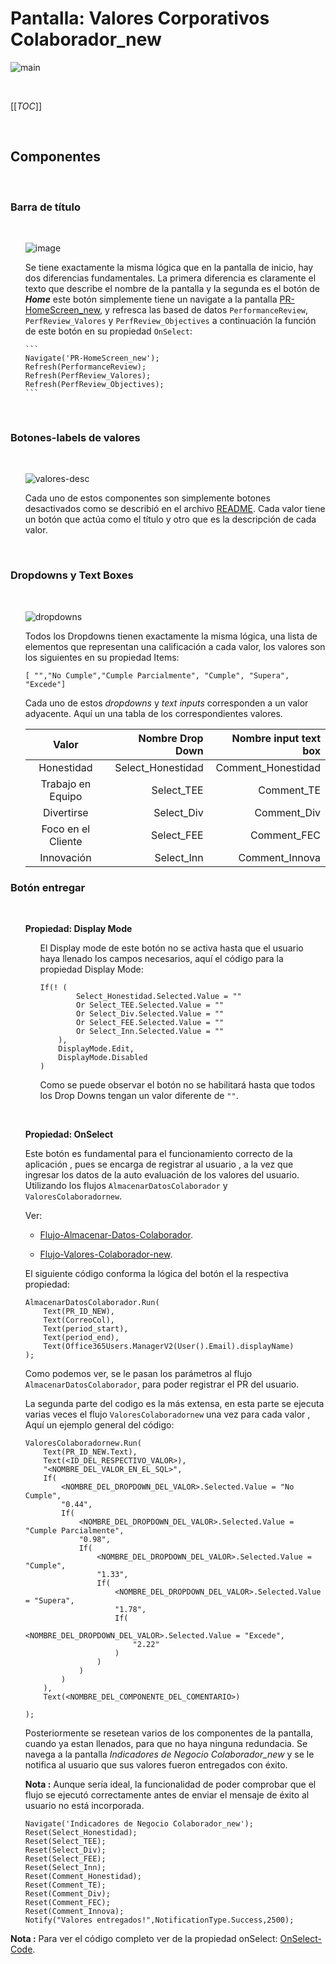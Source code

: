 # Pantalla: Valores Corporativos Colaborador_new
![main](/Root/screenshots/Valores%20Colaborador/Valores-corp-col-pant.png)

<br>

[[_TOC_]]



<br>


## Componentes
<br>

### Barra de título
<br>
<ul>

![image](/Root/screenshots/Valores%20Colaborador/Title-valores-colab.png)

Se tiene exactamente la misma lógica que en la pantalla de inicio, hay dos diferencias fundamentales. La primera diferencia es claramente el texto que describe el nombre de la pantalla y la segunda es el botón de ***Home*** este botón simplemente tiene un navigate a la pantalla [PR-HomeScreen_new](/Root/docs/PR-HomeScreen_new.MD), y refresca las based de datos `PerformanceReview`, `PerfReview_Valores` y `PerfReview_Objectives` a continuación la función de este botón en su propiedad `OnSelect`:

    ```
    Navigate('PR-HomeScreen_new');
    Refresh(PerformanceReview);
    Refresh(PerfReview_Valores);
    Refresh(PerfReview_Objectives);
    ```

</ul>

<br>

### Botones-labels de valores
<br>
<ul>

![valores-desc](/Root/screenshots/Valores%20Colaborador/Valores-desc.png)

Cada uno de estos componentes son simplemente botones desactivados como se describió en el archivo [README](/README.MD). Cada valor tiene un botón que actúa como el título y otro que es la descripción de cada valor.

</ul>

<br>


### Dropdowns y Text Boxes
<br>
<ul>

![dropdowns](/Root/screenshots/Valores%20Colaborador/dropdowns.png)

Todos los Dropdowns tienen exactamente la misma lógica, una lista de elementos que representan una calificación a cada valor, los valores son los siguientes en su propiedad Items:

    [ "","No Cumple","Cumple Parcialmente", "Cumple", "Supera", "Excede"]

Cada uno de estos _dropdowns_ y _text inputs_ corresponden a un valor adyacente. Aquí un una tabla de los correspondientes valores.

|  Valor       | Nombre Drop Down | Nombre input text box |
|:------------:|-------------:|-------------:|
| Honestidad    |  Select_Honestidad   | Comment_Honestidad |
|  Trabajo en Equipo   | Select_TEE   |Comment_TE |
| Divertirse    | Select_Div  | Comment_Div |
| Foco en el Cliente    | Select_FEE    |Comment_FEC |
| Innovación    | Select_Inn    |Comment_Innova |


</ul>


### Botón entregar

<ul>

<br>

**Propiedad: Display Mode**
<ul>
El Display mode de este botón no se activa hasta que el usuario haya llenado los campos necesarios, aquí el código para la propiedad Display Mode:

    If(! (      
            Select_Honestidad.Selected.Value = "" 
            Or Select_TEE.Selected.Value = "" 
            Or Select_Div.Selected.Value = ""
            Or Select_FEE.Selected.Value = ""
            Or Select_Inn.Selected.Value = ""
        ),
        DisplayMode.Edit,
        DisplayMode.Disabled 
    )

Como se puede observar el botón no se habilitará hasta que todos los Drop Downs tengan un valor diferente de `""`.


</ul>

<br>

**Propiedad: OnSelect**

Este botón es fundamental para el funcionamiento correcto de la aplicación , pues se encarga de registrar al usuario , a la vez que ingresar los datos de la auto evaluación de los valores del usuario. Utilizando los flujos `AlmacenarDatosColaborador` y `ValoresColaboradornew`. 

Ver:

- [Flujo-Almacenar-Datos-Colaborador](/Root/docs/FLujos/AlmacenarDatosColaborador.md).

- [Flujo-Valores-Colaborador-new](/Root/docs/FLujos/ValoresColaboradornew.md).


El siguiente código conforma la lógica del botón el la respectiva propiedad:

```
AlmacenarDatosColaborador.Run(
    Text(PR_ID_NEW),
    Text(CorreoCol), 
    Text(period_start),
    Text(period_end),
    Text(Office365Users.ManagerV2(User().Email).displayName)
);
```
Como podemos ver, se le pasan los parámetros al flujo `AlmacenarDatosColaborador`, para poder registrar el PR del usuario.

La segunda parte del codigo es la más extensa, en esta parte se ejecuta varias veces el flujo `ValoresColaboradornew` una vez para cada valor , Aquí un ejemplo general del código:



```
ValoresColaboradornew.Run(
    Text(PR_ID_NEW.Text),
    Text(<ID_DEL_RESPECTIVO_VALOR>),
    "<NOMBRE_DEL_VALOR_EN_EL_SQL>",
    If(
        <NOMBRE_DEL_DROPDOWN_DEL_VALOR>.Selected.Value = "No Cumple",
        "0.44",
        If(
            <NOMBRE_DEL_DROPDOWN_DEL_VALOR>.Selected.Value = "Cumple Parcialmente",
            "0.98",
            If(
                <NOMBRE_DEL_DROPDOWN_DEL_VALOR>.Selected.Value = "Cumple",
                "1.33",
                If(
                    <NOMBRE_DEL_DROPDOWN_DEL_VALOR>.Selected.Value = "Supera",
                    "1.78",
                    If(
                        <NOMBRE_DEL_DROPDOWN_DEL_VALOR>.Selected.Value = "Excede",
                        "2.22"
                    )
                )
            )
        )
    ),
    Text(<NOMBRE_DEL_COMPONENTE_DEL_COMENTARIO>)
    
);
```

Posteriormente se resetean varios de los componentes de la pantalla, cuando ya estan llenados, para que no haya ninguna redundacia. Se navega a la pantalla _Indicadores de Negocio Colaborador_new_ y se le notifica al usuario que sus valores fueron entregados con éxito.

**Nota :** Aunque sería ideal, la funcionalidad de poder comprobar que el flujo se ejecutó correctamente antes de enviar el mensaje de éxito al usuario no está incorporada.

```
Navigate('Indicadores de Negocio Colaborador_new');
Reset(Select_Honestidad);
Reset(Select_TEE);
Reset(Select_Div);
Reset(Select_FEE);
Reset(Select_Inn);
Reset(Comment_Honestidad);
Reset(Comment_TE);
Reset(Comment_Div);
Reset(Comment_FEC);
Reset(Comment_Innova);
Notify("Valores entregados!",NotificationType.Success,2500);
```


</ul>


**Nota :** Para ver el código completo ver de la propiedad onSelect: [OnSelect-Code](/Root/assets/OnselectEntregarVCC.fx).